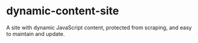 # dynamic-content-site

A site with dynamic JavaScript content, protected from scraping, and easy to maintain and update.
